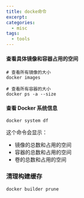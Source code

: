 ```yaml
---
title: docke命令
excerpt: 
categories:
  - misc
tags:
  - tools
---
```


#### 查看具体镜像和容器占用的空间

```
# 查看所有镜像的大小
docker images

# 查看所有容器的大小
docker ps -a --size
```

#### 查看 Docker 系统信息

```
docker system df
```

这个命令会显示：

* 镜像的总数和占用的空间
* 容器的总数和占用的空间
* 卷的总数和占用的空间


### 清理构建缓存

```
docker builder prune
```
